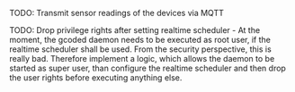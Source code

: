 TODO: Transmit sensor readings of the devices via MQTT

TODO: Drop privilege rights after setting realtime scheduler
    - At the moment, the gcoded daemon needs to be executed as root user, if the realtime scheduler shall be used.
      From the security perspective, this is really bad. Therefore implement a logic, which allows the daemon to be started
      as super user, than configure the realtime scheduler and then drop the user rights before executing anything else.
